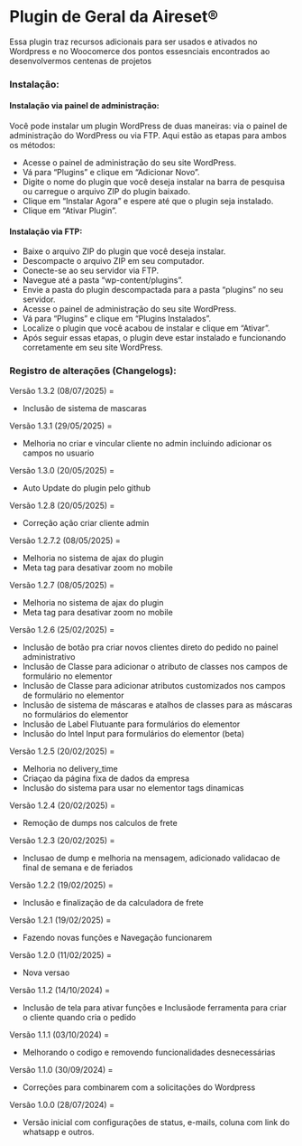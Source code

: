 # Plugin de Geral da Aireset®

Essa plugin traz recursos adicionais para ser usados e ativados no Wordpress e no Woocomerce dos pontos essesnciais encontrados ao desenvolvermos centenas de projetos

### Instalação:

#### Instalação via painel de administração:

Você pode instalar um plugin WordPress de duas maneiras: via o painel de administração do WordPress ou via FTP. Aqui estão as etapas para ambos os métodos:

* Acesse o painel de administração do seu site WordPress.
* Vá para “Plugins” e clique em “Adicionar Novo”.
* Digite o nome do plugin que você deseja instalar na barra de pesquisa ou carregue o arquivo ZIP do plugin baixado.
* Clique em “Instalar Agora” e espere até que o plugin seja instalado.
* Clique em “Ativar Plugin”.

#### Instalação via FTP:

* Baixe o arquivo ZIP do plugin que você deseja instalar.
* Descompacte o arquivo ZIP em seu computador.
* Conecte-se ao seu servidor via FTP.
* Navegue até a pasta “wp-content/plugins”.
* Envie a pasta do plugin descompactada para a pasta “plugins” no seu servidor.
* Acesse o painel de administração do seu site WordPress.
* Vá para “Plugins” e clique em “Plugins Instalados”.
* Localize o plugin que você acabou de instalar e clique em “Ativar”.
* Após seguir essas etapas, o plugin deve estar instalado e funcionando corretamente em seu site WordPress.

### Registro de alterações (Changelogs):

Versão 1.3.2 (08/07/2025) =
* Inclusão de sistema de mascaras

Versão 1.3.1 (29/05/2025) =
* Melhoria no criar e vincular cliente no admin incluindo adicionar os campos no usuario

Versão 1.3.0 (20/05/2025) =
* Auto Update do plugin pelo github
  
Versão 1.2.8 (20/05/2025) =
* Correção ação criar cliente admin

Versão 1.2.7.2 (08/05/2025) =
* Melhoria no sistema de ajax do plugin
* Meta tag para desativar zoom no mobile

Versão 1.2.7 (08/05/2025) =
* Melhoria no sistema de ajax do plugin
* Meta tag para desativar zoom no mobile

Versão 1.2.6 (25/02/2025) =
* Inclusão de botão pra criar novos clientes direto do pedido no painel administrativo
* Inclusão de Classe para adicionar o atributo de classes nos campos de formulário no elementor
* Inclusão de Classe para adicionar atributos customizados nos campos de formulário no elementor
* Inclusão de sistema de máscaras e atalhos de classes para as máscaras no formulários do elementor
* Inclusão de Label Flutuante para formulários do elementor
* Inclusão do Intel Input para formulários do elementor (beta)

Versão 1.2.5 (20/02/2025) =
* Melhoria no delivery_time
* Criaçao da página fixa de dados da empresa
* Inclusão do sistema para usar no elementor tags dinamicas

Versão 1.2.4 (20/02/2025) =
* Remoção de dumps nos calculos de frete

Versão 1.2.3 (20/02/2025) =
* Inclusao de dump e melhoria na mensagem, adicionado validacao de final de semana e de feriados

Versão 1.2.2 (19/02/2025) =
* Inclusão e finalização de da calculadora de frete

Versão 1.2.1 (19/02/2025) =
* Fazendo novas funções	e Navegação funcionarem

Versão 1.2.0 (11/02/2025) =
* Nova versao

Versão 1.1.2 (14/10/2024) =
* Inclusão de tela para ativar funções e Inclusãode ferramenta para criar o cliente quando cria o pedido

Versão 1.1.1 (03/10/2024) =
* Melhorando o codigo e removendo funcionalidades desnecessárias

Versão 1.1.0 (30/09/2024) =
* Correções para combinarem com a solicitações do Wordpress

Versão 1.0.0 (28/07/2024) =
* Versão inicial com configurações de status, e-mails, coluna com link do whatsapp e outros.

